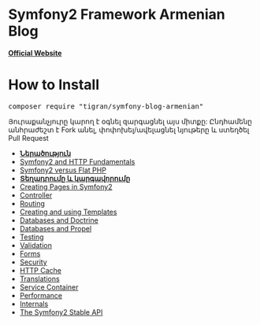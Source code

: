 Symfony2 Framework Armenian Blog
=============
<a target="_blank" href="http://symfony.am"><b>Official Website</b></a>

How to Install
============
<pre>composer require "tigran/symfony-blog-armenian"</pre>

Յուրաքանչյուրը կարող է օգնել զարգացնել այս միտքը: 
Ընդհամենը անհրաժեշտ է Fork անել, փոփոխել/ավելացնել  նյութերը և ստեղծել Pull Request


<ul class="simple">
<li><a href="doc/index.html"><b>Ներածություն</b></a></li>
<li><a href="#doc/http_fundamentals.html">Symfony2 and HTTP Fundamentals</a></li>
<li><a href="#doc/from_flat_php_to_symfony2.html">Symfony2 versus Flat PHP</a></li>
<li><a href="doc/installation.html"><b>Տեղադրումը և կարգավորումը</b></a></li>
<li><a href="#doc/page_creation.html">Creating Pages in Symfony2</a></li>
<li><a href="#doc/controller.html">Controller</a></li>
<li><a href="#doc/routing.html">Routing</a></li>
<li><a href="#doc/templating.html">Creating and using Templates</a></li>
<li><a href="#doc/doctrine.html">Databases and Doctrine</a></li>
<li><a href="#doc/propel.html">Databases and Propel</a></li>
<li><a href="#doc/testing.html">Testing</a></li>
<li><a href="#doc/validation.html">Validation</a></li>
<li><a href="#doc/forms.html">Forms</a></li>
<li><a href="#doc/security.html">Security</a></li>
<li><a href="#doc/http_cache.html">HTTP Cache</a></li>
<li><a href="#doc/translation.html">Translations</a></li>
<li><a href="#doc/service_container.html">Service Container</a></li>
<li><a href="#doc/performance.html">Performance</a></li>
<li><a href="#doc/internals.html">Internals</a></li>
<li><a href="#doc/stable_api.html">The Symfony2 Stable API</a></li>
</ul>
